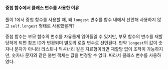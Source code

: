 #### 중첩 함수에서 클래스 변수를 사용한 이유
풀이 1에서 중첩 함수를 사용할 때, 왜 `longest` 변수를 함수 내에서 선언해 사용하지 않고 `self.longest` 형태로 사용했을까?

중첩 함수는 부모 함수의 변수를 자유롭게 읽어들일 수 있지만, 부모 함수의 변수를 재할당하게 되면 참조 ID가 변경되며 별도의 로컬 변수로 선언된다. 만약 `longest`의 값이 숫자나 문자가 아니라 리스트나 딕셔너리 같은 자료형이라면 재할당 없이 조작이 가능하지만, 숫자나 문자와 같은 불변 객체는 값을 변경할 수 없다. 따라서 클래스 변수를 사용하였다.